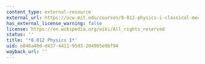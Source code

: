 ```yaml
---
content_type: external-resource
external_url: https://ocw.mit.edu/courses/8-012-physics-i-classical-mechanics-fall-2008/
has_external_license_warning: false
license: https://en.wikipedia.org/wiki/All_rights_reserved
status: ''
title: '*8.012 Physics I*'
uid: e846a40d-d437-4411-95d3-204965e9bf94
wayback_url: ''
---
```


